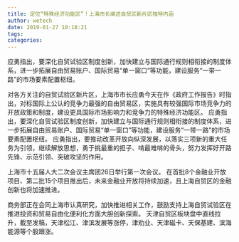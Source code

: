 ```yaml
---
title: 定位“特殊经济功能区”！上海市长阐述自贸区新片区独特内涵
author: wetech
date: 2019-01-27 10:18:21
tags: 
categories: 
---
```

应勇指出，要深化自贸试验区制度创新，加快建立与国际通行规则相衔接的制度体系，进一步拓展自由贸易账户、国际贸易“单一窗口”等功能，建设服务“一带一路”的市场要素配置枢纽。
<!-- more -->
对各方关注的自贸试验区新片区，上海市市长应勇今天在作《政府工作报告》时指出，对标国际上公认的竞争力最强的自由贸易区，实施具有较强国际市场竞争力的开放政策和制度，建设更具国际市场影响力和竞争力的特殊经济功能区。
应勇指出，要深化自贸试验区制度创新，加快建立与国际通行规则相衔接的制度体系，进一步拓展自由贸易账户、国际贸易“单一窗口”等功能，建设服务“一带一路”的市场要素配置枢纽。
应勇指出，要推动改革开放向纵深发展，以落实三项新的重大任务为引领，继续解放思想，勇于挑最重的担子、啃最难啃的骨头，努力发挥好开路先锋、示范引领、突破攻坚的作用。
 
 
上海市十五届人大二次会议主席团26日举行第一次会议。
在首批8个金融业开放项目、第二批15个项目推出后，未来金融业开放将持续加速，且上海自贸区的金融创新也将加速推进。
商务部正在会同上海市认真研究，加快推进相关工作，鼓励支持上海自贸试验区在推进投资和贸易自由化便利化方面大胆创新探索。
天津自贸区板块盘中直线拉升，截至发稿，天津松江、津滨发展等涨停，津劝业、天津磁卡、天保基建、滨海能源等个股跟涨。
